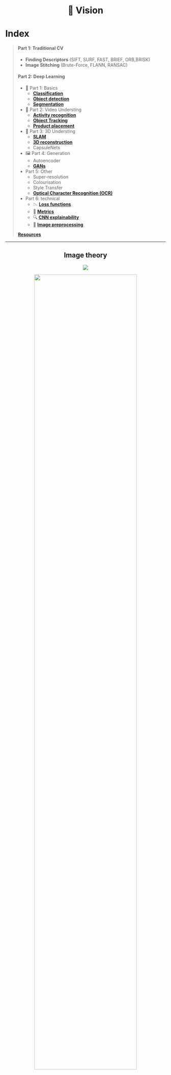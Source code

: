 <h1 align="center">👀 Vision</h1>



# Index

> #### Part 1: Traditional CV
> -  **Finding Descriptors** (SIFT, SURF, FAST, BRIEF, ORB,BRISK)
> -  **Image Stitching** (Brute-Force, FLANN, RANSAC)
>
>
> #### Part 2: Deep Learning
> - 🧱 Part 1: Basics
>   - [**Classification**](#classification)
>   - [**Object detection**](#object-detection)
>   - [**Segmentation**](#segmentation)
> - 🎥 Part 2: Video Understing 
>   - [**Activity recognition**](#activity-recognition)
>   - [**Object Tracking**](#object-tracking)
>   - [**Product placement**](#product-placement)
> - 🧭 Part 3: 3D Understing
>   - [**SLAM**](#slam)
>   - [**3D reconstruction**](#3d)
>   - CapsuleNets
> - 🖼 Part 4: Generation
>   - Autoencoder
>   - [**GANs**](#gans)
> - Part 5: Other
>   - Super-resolution
>   - Colourisation
>   - Style Transfer
>   - [**Optical Character Recognition (OCR)**](#ocr)
> - Part 6: technical
>   - 📉 [**Loss functions**](#-loss-functions)
>   - 📏 [**Metrics**](#metrics)
>   - 🔍 [**CNN explainability**](#cnn-explainability)
>   - 🔨 [**Image preprocessing**](#image-preprocessing)
>
> [**Resources**](#resources)

---
<h2 align="center">Image theory</h2>

<p align="center"><img src="img/theory-light-spectrum.jpg" /></p>
<p align="center"><img width="80%" src="img/theory-multispectral.png" /></p>



<h1 align="center">Part 1: Traditional vision</h1>


# Perspective transform

```python
paper = cv2.imread('./Photos/book.jpg')

pts1 = np.float32([ [219,209], [612,8], [380,493], [785,271] ]) # Coordinates that you want to Perspective Transform
pts2 = np.float32([     [0,0], [500,0],   [0,400], [500,400] ])  # Size of the Transformed Image

for val in pt1: cv2.circle(paper,(val[0],val[1]),5,(0,255,0),-1)
    
# Get transformation matrix M
M = cv2.getPerspectiveTransform(pts1,pts2)          # When manually few (at least 4) points are detceted
#M = cv2.findHomography(pts1,pts2,cv.RANSAC,5.0))   # When lots of matching points, and some of them are errors

dst = cv2.warpPerspective(paper,M,(500,400))
plt.imshow(dst)
```

# Feature detection and Description

|                  |  SIFT                    | SURF                | FAST              | BRIEF            | ORB              | BRISK            |
|:----------------:|:------------------------:|:-------------------:|:-----------------:|:----------------:|:----------------:|:----------------:|
| Year             | 1999                     | 2006                | 2006              | 2010             | 2011             | 2011             |
| Feature detector | Difference of Gaussian   | Fast Hessian        | Binary comparison | -                | FAST             | FAST or AGAST    |
| Spectra          | Local gradient magnitude | Integral box filter |       -           | Local binary     | Local binary     | Local binary     |
| Orientation      | Yes                      | Yes                 |       -           | No               | Yes              | Yes              |
| Feature shape    | Square                   | HAAR rectangles     |       -           | Square           | Square           | Square               
| Feature pattern  | Square                   | Dense               |       -           | Random point-par pixel compares | Trained point-par pixel compares| Trained point-par pixel compares |
| Distance func.   | Euclidean                | Euclidean           |       -           | Hamming          | Hamming          | Hamming          |
| Pros             | Accurate                 | Accurate            | FAST (real time)  | FAST (real time) | FAST (real time) | FAST (real time) |
| Cons             | Slow, patented           | Slow, patented      | Large number of points | Scale and roation invariant | Less scale invariant | Less scale invariant |

### References
- [3.1 Methods comparison](https://www.coursera.org/lecture/ar-technologies-video-streaming/3-1-ar-feature-detection-description-method-comparison-1NT5I)
  - [3.2 SIFT](https://www.coursera.org/lecture/ar-technologies-video-streaming/3-2-sift-WtSmG)
  - [3.3 SURF](https://www.coursera.org/lecture/ar-technologies-video-streaming/3-3-surf-85SBI)
  - [3.4 FAST](https://www.coursera.org/lecture/ar-technologies-video-streaming/3-4-fast-MMMBw)
  - [3.5 BRIEF](https://www.coursera.org/lecture/ar-technologies-video-streaming/3-5-brief-CH8ez)
  - [3.6 ORB](https://www.coursera.org/lecture/ar-technologies-video-streaming/3-6-orb-iqMvt)
  - [3.7 BRISK](https://www.coursera.org/lecture/ar-technologies-video-streaming/3-7-brisk-T6CnA)
- [Tutorials in openCV](https://docs.opencv.org/3.4/db/d27/tutorial_py_table_of_contents_feature2d.html)
- [A Detailed Guide to SIFT for Image Matching (with Python code)](https://www.analyticsvidhya.com/blog/2019/10/detailed-guide-powerful-sift-technique-image-matching-python)


# Image Stitching

Steps:

1. Detecting keypoints (DoG, Harris, etc.) and extracting local invariant descriptors (SIFT, SURF, etc.) from two input images
2. Matching the descriptors between the images (overlapping area)
3. Using the RANSAC algorithm to estimate a homography matrix using our matched feature vectors
4. Applying a warping transformation using the homography matrix obtained from Step #3
   - Apply perspective transformation on one image using the other image as a reference frame

### References
- https://www.pyimagesearch.com/2018/12/17/image-stitching-with-opencv-and-python/
- http://datahacker.rs/005-how-to-create-a-panorama-image-using-opencv-with-python/



# Motion and optical Flow


http://datahacker.rs/013-optical-flow-using-horn-and-schunck-method/










---

<h1 align="center">Part 2: Deep Learning</h1>

- [Convolutional Neural Network (CNN)](/posts/5-vision/cnn.md) For fixed size oredered data, like images
  - Variable input size: use **adaptative pooling**, final layers then:
    - Option 1: `AdaptiveAvgPool2d((1, 1))` -> `Linear(num_features, num_classes)` (less computation)
    - Option 2: `Conv2d(num_features, num_classes, 3, padding=1)` -> `AdaptiveAvgPool2d((1, 1))`
- To speed up jpeg image I/O from the disk one should not use PIL, skimage and even OpenCV but look for libjpeg-turbo or PyVips.



<h2 align="center">Data Augmentation</h2>
<p align="center"><img src="img/cutmix.png" /></p>


### Separable convolution
![](img/separable-convolution.gif)

# Sota CNNs

![](img/NoisyStudent.png)


|                        | Description                               | Paper                                        |
|:-----------------------|:------------------------------------------|----------------------------------------------|
| **Inception v3**       |                                           | [Dec 2015](https://arxiv.org/abs/1512.00567) |
| **Resnet**             |                                           | [Dec 2015](https://arxiv.org/abs/1512.03385) |
| **SqueezeNet**         |                                           | [Feb 2016](https://arxiv.org/abs/1602.07360) |
| **Densenet**           | Concatenate previous layers               | [Aug 2016](https://arxiv.org/abs/1608.06993) |
| **Xception**           | Depthwise Separable Convolutions          | [Oct 2016](https://arxiv.org/abs/1610.02357) |
| **ResNext**            |                                           | [Nov 2016](https://arxiv.org/abs/1611.05431) |
| **DPN**                | Dual Path Network                         | [Jul 2017](https://arxiv.org/abs/1707.01629) |
| **SENet**              | Squeeze and Excitation (channels weights) | [Sep 2017](https://arxiv.org/abs/1709.01507) |
| **EfficientNet**       | Rethinking Model Scaling                  | [May 2019](https://arxiv.org/abs/1905.11946) |
| **Noisy Student**      | Self-training                             | [Nov 2019](https://arxiv.org/abs/1911.04252) |




- **Small nets**: Useful for mobile phones.
  - **SqueezeNet** (2016): v1.0: `58.108`, v1.1: `58.250`. [*paper*](https://arxiv.org/abs/1602.07360).
  - **Mobilenet v1** (2017): `69.600`The standard convolution is decomposed into two. Accuracy similar to Resnet-18. [*paper*](https://arxiv.org/abs/1704.04861)
  - **Shufflenet** (2017): The most efficient net `67.400`. [*paper*](https://arxiv.org/abs/1707.01083).
  - **NASNet-A-Mobile** (2017): `74.080`. [*paper*](https://arxiv.org/abs/1707.07012)
  - **Mobilenet v2** (2018): `71.800`. [*paper*](https://arxiv.org/abs/1801.04381)
  - **SqueezeNext** (2018): `62.640`. Hardware-Aware Neural network design. [*paper*](https://arxiv.org/abs/1803.10615).
- **Common nets**:
  - **Inception v3** (2015): `77.294` [*paper*](https://arxiv.org/abs/1512.00567), [*blog*](https://towardsdatascience.com/a-simple-guide-to-the-versions-of-the-inception-network-7fc52b863202)
  - **Resnet** (2015): Every 2 convolutions (3x3->3x3) **sum** the original input. [*paper*](https://arxiv.org/abs/1512.03385) Wide ResNet?
    - **Resnet-18**: `70.142`
    - **Resnet-34**: `73.554`
    - **Resnet-50**: `76.002`. **SE-ResNet50**: `77.636`. **SE-ResNeXt50 (32x4d)**: `79.076`
    - **Resnet-101**: `77.438`. **SE-ResNet101**: `78.396`. **SE-ResNeXt101 (32x4d)**: `80.236`
    - **Resnet-152**: `78.428`. **SE-ResNet152**: `78.658`
  - **Densenet** (2016): Every 2 convolutions (3x3->1x1) **concatenate** the original input. [*paper*](https://arxiv.org/abs/1608.06993)
    - **DenseNet-121**: `74.646`
    - **DenseNet-169**: `76.026`
    - **DenseNet-201**: `77.152`
    - **DenseNet-161**: `77.560`
  - **Xception** (2016): `78.888` [*paper*](https://arxiv.org/abs/1610.02357)
  - **ResNext** (2016): [*paper*](https://arxiv.org/abs/1611.05431)
    - **ResNeXt101 (32x4d)**:	`78.188`
    - **ResNeXt101 (64x4d)**:	`78.956`
  - **Dual Path Network (DPN)**: [*paper*](https://arxiv.org/abs/1707.01629)
    - **DualPathNet98**: `79.224`
    - **DualPathNet92_5k**: `79.400`
    - **DualPathNet131**: `79.432`
    - **DualPathNet107_5k**: `79.746`
  - **SENet** (2017): Squeeze and Excitation network. Net is allowed to adaptively adjust the weighting of each feature map in the convolution block. [*paper*](https://arxiv.org/abs/1709.01507)
    - **SE-ResNet50**: `77.636`
    - **SE-ResNet101**: `78.396`
    - **SE-ResNet152**: `78.658`
    - **SE-ResNeXt50 (32x4d)**: `79.076` **USE THIS ONE FOR A MEDIUM NET**
    - **SE-ResNeXt101 (32x4d)**: `80.236` **USE THIS ONE FOR A BIG NET**
- **Giants nets**: Useful for competitions.
  - **Inception v4**: `80.062`, **Inception-ResNet**: `80.170` [*paper*](https://arxiv.org/abs/1602.07261)
  - **PolyNet**: `81.002`
  - **SENet-154**: `81.304`
  - **NASNet-A-Large**: `82.566` Crated with AutoML. [*paper*](https://arxiv.org/abs/1707.07012)
  - **PNASNet-5-Large**: `82.736`
  - **AmoebaNet**: `83.000` [*paper*](https://arxiv.org/abs/1802.01548)


# CNN explainability
[*link 1*](https://github.com/utkuozbulak/pytorch-cnn-visualizations), [*link 2*](https://ramprs.github.io/2017/01/21/Grad-CAM-Making-Off-the-Shelf-Deep-Models-Transparent-through-Visual-Explanations.html)
- **Features**: Average features on the channel axis. This shows all classes detected. `[512, 11, 11]-->[11, 11]`.
- **CAM**: Class Activation Map. Final features multiplied by a single class weights and then averaged. `[512, 11, 11]*[512]-->[11, 11]`. [*paper*](https://arxiv.org/abs/1512.04150).
- **Grad-CAM**: Final features multiplied by class gradients and the averaged. [*paper*](https://arxiv.org/abs/1610.02391).
- **SmoothGrad** [*paper*](https://arxiv.org/abs/1706.03825).
- Extra: [Distill: feature visualization](https://distill.pub/2017/feature-visualization/)
- Extra: [Distill: building blocks](https://distill.pub/2018/building-blocks/)

> ### Libraries
> - [Captum](https://www.captum.ai) by Pytorch
> - [Lucid](https://github.com/tensorflow/lucid) by Tensorflow


# Object detection
Get bounding boxes.

> ### Check [**detectron 2**](https://ai.facebook.com/blog/-detectron2-a-pytorch-based-modular-object-detection-library-).
> - [Digging into Detectron 2 (part 4)](https://medium.com/@hirotoschwert/digging-into-detectron-2-part-4-3d1436f91266)
> - [*FPN slides*](http://presentations.cocodataset.org/COCO17-Stuff-FAIR.pdf)

| Name                                                 | Description                | Date     | Type         |
|:----------------------------------------------------:|----------------------------|:--------:|:------------:|
| [**R-CNN**       ](https://arxiv.org/abs/1311.2524)  |                            | Nov 2013 | Region-based |
| [**Fast R-CNN**  ](https://arxiv.org/abs/1504.08083) |                            | Apr 2015 | Region-based |
| [**Faster R-CNN**](https://arxiv.org/abs/1506.01497) |                            | Jun 2015 | Region-based |
| [**YOLO v1**     ](https://arxiv.org/abs/1506.02640) | You Only Look Once         | Jun 2015 | Single-shot  |
| [**SSD**         ](https://arxiv.org/abs/1512.02325) | Single Shot Detector       | Dec 2015 | Single-shot  |
| [**FPN**         ](https://arxiv.org/abs/1612.03144) | Feature Pyramid Network    | Dec 2016 | Single-shot  |
| [**YOLO v2**     ](https://arxiv.org/abs/1612.08242) | Better, Faster, Stronger   | Dec 2016 | Single-shot  |
| [**Mask R-CNN**  ](https://arxiv.org/abs/1703.06870) |                            | Mar 2017 | Region-based |
| [**RetinaNet**   ](https://arxiv.org/abs/1708.02002) | Focal Loss                 | Aug 2017 | Single-shot  |
| [**PANet**       ](https://arxiv.org/abs/1803.01534) | Path Aggregation Network   | Mar 2018 | Single-shot  |
| [**YOLO v3**     ](https://arxiv.org/abs/1804.02767) | An Incremental Improvement | Apr 2018 | Single-shot  |
| [**EfficientDet**](https://arxiv.org/abs/1911.09070) | Based on EfficientNet      | Nov 2019 | Single-shot  |
| [**YOLO v4**     ](https://arxiv.org/abs/2004.10934) | Optimal Speed and Accuracy | Apr 2020 | Single-shot  |


# Segmentation

> - https://www.jeremyjordan.me/semantic-segmentation
> - https://www.jeremyjordan.me/evaluating-image-segmentation-models
> - Check [Res2Net](https://arxiv.org/abs/1904.01169)
> - Check [catalyst segmentation tutorial (Ranger opt, albumentations, ...)](https://colab.research.google.com/github/catalyst-team/catalyst/blob/master/examples/notebooks/segmentation-tutorial.ipynb#scrollTo=Zm7JsNrczOQG)
> - [this repo](https://github.com/qubvel/segmentation_models)

<p align="center"><img width="50%" src="img/segmentationInstance.png" /></p>

Get pixel-level classes. Note that the model backbone can be a resnet, densenet, inception...


| Name                                              | Description                           | Date     | Instances |
|:-------------------------------------------------:|---------------------------------------|:--------:|:---------:|
| [**FCN**      ]()                                 | Fully Convolutional Network           | 2014     |           |
| [**SegNet**   ](https://arxiv.org/abs/1511.00561) | Encoder-decorder                      | 2015     |           |
| [**Unet**     ](https://arxiv.org/abs/1505.04597) | Concatenate like a densenet           | 2015     |           |
| [**ENet**     ](https://arxiv.org/abs/1606.02147) | Real-time **video** segmentation      | 2016     |           |
| [**PSPNet**   ](https://arxiv.org/abs/1612.01105) | Pyramid Scene Parsing Net             | 2016     |           |
| [**FPN**      ](https://arxiv.org/abs/1612.03144) | Feature Pyramid Networks              | 2016     | Yes       |
| [**DeepLabv3**](https://arxiv.org/abs/1706.05587) | Increasing dilatation & field-of-view | 2017     |           |
| [**LinkNet**  ](https://arxiv.org/abs/1707.03718) | Adds like a resnet                    | 2017     |           |
| [**PANet**    ](https://arxiv.org/abs/1803.01534) | Path Aggregation Network              | 2018     | Yes       |
| [**Panop FPN**](https://arxiv.org/abs/1901.02446) | Panoptic Feature Pyramid Networks     | 2019     | ?         |
| [**PointRend**](https://arxiv.org/abs/1912.08193) | Image Segmentation as Rendering       | 2019     | ?         |


> **Feature Pyramid Networks (FPN): [slides](http://presentations.cocodataset.org/COCO17-Stuff-FAIR.pdf)**


### Depth segmentation
Learning the Depths of Moving People by Watching Frozen People (mannequin challenge) [paper](https://arxiv.org/abs/1904.11111)
<p align="center"><img src="img/segmentationDepth.jpg"/></p>

### Surface normal segmentation
<p align="center"><img width="60%" src="img/segmentationOthers.png" /></p>

- [paper](https://arxiv.org/abs/1411.4958) (2014)


# GANs

> #### Reference
> - Check this [kaggle competition](https://www.kaggle.com/c/generative-dog-images)
> - [Fast.ai decrappify & DeOldify](https://www.fast.ai/2019/05/03/decrappify)

### Applications:
- Image to image problems
  - Super Resolution
  - Black and white colorization
    - [Colorful Image Colorization](https://arxiv.org/abs/1603.08511) 2016
    - [DeOldify](https://github.com/jantic/DeOldify) 2018, SotA
  - Decrappification
  - Artistic style
  - Data augmentation:
-  New images
   - From latent vector
   - From noise image
  
### Training
0. Generate **labeled dataset**
   - Edit ground truth images to become the input images.
   - This step depend of the problem: input data could be crappified, black & white, noise, vector ...
1. Train the **GENERATOR** (most of the time)
   - Model: **UNET** with pretrained **ResNet** backbone + **self attention** + spectral normalization
   - Loss: Mean squared pixel error or L1 loss
   - Better Loss: Perceptual Loss (aka Feature Loss)
2. Save generated images.
3. Train the **DISCRIMINATOR** (aka Critic) with real vs generated images.
   -  Model: Pretrained **binary classifier** + spectral normalization
4. Train **BOTH** nets (ping-pong) with 2 losses (original and discriminator).
   - With a **NoGAN** approach, this step is very quick (a 5% of the total training time, more o less)
   - With a traditional progressively-sized GAN approach, this step is very slow.
   - If train so much this step, you start seeing artifacts and glitches introduced in renderings.

### Tricks
- **Self-Attention** GAN ([SAGAN](https://arxiv.org/abs/1805.08318)): For spatial coherence between regions of the generated image
- Spectral normalization
- Video
  - pix2pixHD
  - COVST: Naively add temporal consistency.
  - [Video-to-Video Synthesis](https://tcwang0509.github.io/vid2vid/)
  
#### GANs (order chronologically)

| Paper                                            | Name                        | Date     | Creator     |
|:------------------------------------------------:|-----------------------------|:--------:|:-----------:|
| [**GAN**     ](https://arxiv.org/abs/1406.2661)  | Generative Adversarial Net  | Jun 2014 | Goodfellow  |
| [**CGAN**    ](https://arxiv.org/abs/1411.1784)  | Conditional GAN             | Nov 2014 | Montreal U. |
| [**DCGAN**   ](https://arxiv.org/abs/1511.06434) | Deep Convolutional GAN      | Nov 2015 | Facebook    |
| [**GAN v2**  ](https://arxiv.org/abs/1606.03498) | Improved GAN                | Jun 2016 | Goodfellow  |
| [**InfoGAN** ](https://arxiv.org/abs/1606.03657) |                             | Jun 2016 | OpenAI      |
| [**CoGAN**   ](https://arxiv.org/abs/1606.07536) | Coupled GAN                 | Jun 2016 | Mitsubishi  |
| [**Pix2Pix** ](https://arxiv.org/abs/1611.07004) | Image to Image              | Nov 2016 | Berkeley    |
| [**StackGAN**](https://arxiv.org/abs/1612.03242) | Text to Image               | Dec 2016 | Baidu       |
| [**WGAN**    ](https://arxiv.org/abs/1701.07875) | Wasserstein GAN             | Jan 2017 | Facebook    |
| [**CycleGAN**](https://arxiv.org/abs/1703.10593) | Cycle GAN                   | Mar 2017 | Berkeley    |
| [**ProGAN**  ](https://arxiv.org/abs/1710.10196) | Progressive growing of GAN  | Oct 2017 | NVIDIA      |
| [**SAGAN**   ](https://arxiv.org/abs/1805.08318) | Self-Attention GAN          | May 2018 | Goodfellow  |
| [**BigGAN**  ](https://arxiv.org/abs/1809.11096) | Large Scale GAN Training    | Sep 2018 | Google      |
| [**StyleGAN**](https://arxiv.org/abs/1812.04948) | Style-based GAN             | Dec 2018 | NVIDIA      |


> 2014 (GAN) → 2015 (DCGAN) → 2016 (CoGAN) → 2017 (ProGAN) → 2018 (StyleGAN)
> ![](img/gan-progress.jpg)

#### GANS (order by type)
- Better error function
  - LSGAN https://arxiv.org/abs/1611.04076
  - RaGAN https://arxiv.org/abs/1807.00734
  - GAN v2 (Feature Matching) https://arxiv.org/abs/1606.03498
- **CGAN**: Only one particular class generation (instead of blurry multiclass).
- **InfoGAN**: Disentaged representation (Dec. 2016, OpenAI)
  - **CycleGAN**: Domain adaptation (Oct. 2017, Berkeley)
  - **SAGAN**: Self-Attention GAN (May. 2018, Google)
  - **Relativistic GAN**: Rethinking adversary (Jul. 2018, LD Isntitute)
  - **Progressive GAN**: One step at a time (Oct 2017, NVIDIA)
- **DCGAN**: Deep Convolutional GAN (Nov. 2016, Facebook)
  - **BigGAN**: SotA for image synthesis. Same GAN techiques, but larger. Increase model capacity & batch size.
  - **BEGAN**: Balancing Generator (May. 2017, Google)
  - **WGAN**: Wasserstein GAN. Learning distribution (Dec. 2017, Facebook)
- **VAEGAN**: Improving VAE by GANs (Feb. 2016, TU Denmark)
- **SeqGAN**: Sequence learning with GANs (May 2017, Shangai Univ.)

# Product placement

#### Technology
- **Background-foreground segmentation** so images simply slide behind objects in the front zone.
- **Optical flow analysis** helps determine the overall movement of virtual ads.
- **Planar tracking** helps smooth positioning.
- **Image color adjustment** is optimized according to the environment.

#### Papers
- CASE dataset[paper](https://arxiv.org/abs/1903.08943)
- ALOS dataset[paper](https://arxiv.org/abs/1904.07776)
- Identifying Candidate Spaces with CASE ds [paper](https://arxiv.org/abs/1910.03227)

#### Companies
- [Mirriad](https://www.mirriad.com)
- [Swappear](http://www.swappear.com)

# 📉 Loss functions

- **Segmentation**: Usually Loss = **IoU** + **Dice** + 0.8***BCE**
  - **Pixel-wise cross entropy**: each pixel individually, comparing the class predictions (depth-wise pixel vector)
  - **IoU** (F0): `(Pred ∩ GT)/(Pred ∪ GT)` = `TP / TP + FP * FN`
  - **Dice** (F1): `2 * (Pred ∩ GT)/(Pred + GT)` = `2·TP / 2·TP + FP * FN`
    - Range from `0` (worst) to `1` (best)
    - In order to formulate a loss function which can be minimized, we'll simply use `1 − Dice`
- **Generation**
   - **Pixel MSE**: Flat the 2D images and compare them with regular MSE.
   - **Discriminator/Critic** The loss function is a binary classification pretrained resnet (real/fake).
   - **Feature losses** or perpetual losses.


# Image preprocessing
    
### Normalization
1. **Mean subtraction**: Center the data to zero. `x = x - x.mean()` fights vanishing and exploding gradients
2. **Standardize**: Put the data on the same scale. `x = x / x.std()` improves convergence speed and accuracy
<p align="center"><img width="70%" src="img/normalization.jpg" /></p>

### PCA and Whitening
1. **Mean subtraction**: Center the data in zero. `x = x - x.mean()`
2. **Decorrelation** or **PCA**: Rotate the data until there is no correlation anymore.
3. **Whitening**: Put the data on the same scale. `whitened = decorrelated / np.sqrt(eigVals + 1e-5)`
<p align="center"><img width="70%" src="img/pca-whit.jpg" /></p>

> #### ZCA Whitening with Zero component analysis (ZCA) is a very similar process.

### Subtract Local Mean
<p align="center"><img width="50%" src="img/sub_local_mean.png" /></p>

### CLAHE: Contrast Limited Adaptive Histogram Equalization
<p align="center"><img src="img/clahe.jpg" /></p>


### Dicom
> - [Some DICOM gotchas to be aware of (fastai)](https://www.kaggle.com/jhoward/some-dicom-gotchas-to-be-aware-of-fastai)
> - [DON'T see like a radiologist! (fastai)](https://www.kaggle.com/jhoward/don-t-see-like-a-radiologist-fastai)






---




# Resources

> - [Google tutorial image classification](https://codelabs.developers.google.com/codelabs/keras-flowers-tpu/)
> - Paper:
>   - [Bag of Tricks for Image Classification with CNNs](https://arxiv.org/abs/1812.01187) (2018)
>   - [Compounding the Performance Improvements of Assembled Techniques in a CNN](https://arxiv.org/abs/2001.06268) (2020)
> - ML training video: [Bag of Tricks](https://youtu.be/JDwAlbr1IB4) (2020)
> - [awesome-data-augmentation](https://github.com/CrazyVertigo/awesome-data-augmentation)
> - http://szeliski.org/Book
> 
- A year in computer vision
  - [Part 1](https://towardsdatascience.com/a-year-in-computer-vision-part-1-of-4-eaeb040b6f46)
  - [Part 2](https://towardsdatascience.com/a-year-in-computer-vision-part-2-of-4-893e18e12be0)
  - [Part 3](https://towardsdatascience.com/a-year-in-computer-vision-part-3-of-4-861216d71607)
  - [Part 4](https://towardsdatascience.com/a-year-in-computer-vision-part-4-of-4-515c61d41a00)
- Others
  - Inceptionism
  - Capsule net
- [pyimagesearch: Start here](https://www.pyimagesearch.com/start-here)
- GANs
  - [10 types of GANs](https://amp.reddit.com/r/MachineLearning/comments/8z97mx/r_math_insights_from_10_gan_papers_infogans)
  - [floydhub: GANs, the Story So Far](https://blog.floydhub.com/gans-story-so-far)
  - [infoGAN](http://www.depthfirstlearning.com/2018/InfoGAN)
- [Pretrained models in pytorch](https://github.com/Cadene/pretrained-models.pytorch)
- [Ranking](https://openreview.net/pdf?id=Hyzq4ZKa97),
- [comparison paper](https://arxiv.org/pdf/1810.00736.pdf)
- [Little tricks paper](https://arxiv.org/abs/1812.01187)
- [GPipe](https://arxiv.org/pdf/1811.06965v4.pdf)
